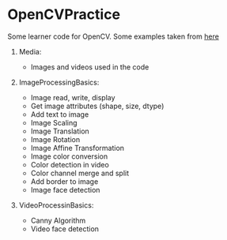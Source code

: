 # OpenCVPractice
Some learner code for OpenCV.
Some examples taken from [here](https://opencv-python-tutroals.readthedocs.io/en/latest/py_tutorials/py_tutorials.html#opencv-python-tutorials)

1. Media:
   - Images and videos used in the code

2. ImageProcessingBasics:
   - Image read, write, display
   - Get image attributes (shape, size, dtype)
   - Add text to image
   - Image Scaling
   - Image Translation
   - Image Rotation
   - Image Affine Transformation
   - Image color conversion
   - Color detection in video
   - Color channel merge and split
   - Add border to image
   - Image face detection

3. VideoProcessinBasics:
   - Canny Algorithm
   - Video face detection
   
